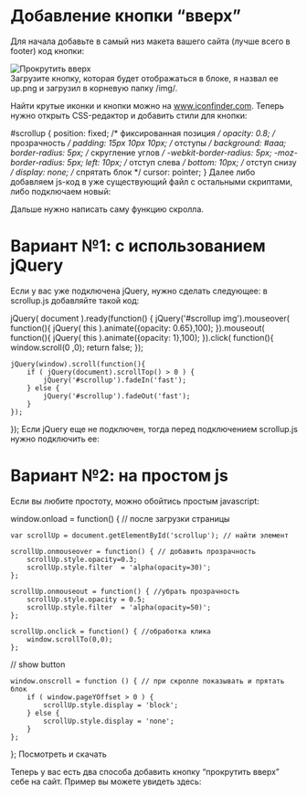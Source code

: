 <h1>Добавление кнопки “вверх”</h1>

Для начала добавьте в самый низ макета вашего сайта (лучше всего в footer) код кнопки:

<div id="scrollup"><img alt="Прокрутить вверх" src="/img/up.png"></div>
Загрузите кнопку, которая будет отображаться в блоке, я назвал ее up.png и загрузил в корневую папку /img/.

Найти крутые иконки и кнопки можно на www.iconfinder.com.
Теперь нужно открыть CSS-редактор и добавить стили для кнопки:

#scrollup {
position: fixed; /* фиксированная позиция */
opacity: 0.8; /* прозрачность */
padding: 15px 10px 10px; /* отступы */
background: #aaa;
border-radius: 5px; /* скругление углов */
-webkit-border-radius: 5px;
-moz-border-radius: 5px;
left: 10px; /* отступ слева */
bottom: 10px; /* отступ снизу */
display: none; /* спрятать блок */
cursor: pointer;
}
Далее либо добавляем js-код в уже существующий файл с остальными скриптами, либо подключаем новый:

<script type='text/javascript' src='/js/scrollup.js'></script>
Дальше нужно написать саму функцию скролла.

<h1>Вариант №1: с использованием jQuery</h1>

Если у вас уже подключена jQuery, нужно сделать следующее: в scrollup.js добавляйте такой код:

jQuery( document ).ready(function() {
	jQuery('#scrollup img').mouseover( function(){
		jQuery( this ).animate({opacity: 0.65},100);
	}).mouseout( function(){
		jQuery( this ).animate({opacity: 1},100);
	}).click( function(){
		window.scroll(0 ,0); 
		return false;
	});

	jQuery(window).scroll(function(){
		if ( jQuery(document).scrollTop() > 0 ) {
			jQuery('#scrollup').fadeIn('fast');
		} else {
			jQuery('#scrollup').fadeOut('fast');
		}
	});
});
Если jQuery еще не подключен, тогда перед подключением scrollup.js нужно подключить ее:

<script type='text/javascript' src='http://code.jquery.com/jquery-latest.min.js'></script>
<h1>Вариант №2: на простом js</h1>

Если вы любите простоту, можно обойтись простым javascript:

window.onload = function() { // после загрузки страницы

	var scrollUp = document.getElementById('scrollup'); // найти элемент

	scrollUp.onmouseover = function() { // добавить прозрачность
		scrollUp.style.opacity=0.3;
		scrollUp.style.filter  = 'alpha(opacity=30)';
	};

	scrollUp.onmouseout = function() { //убрать прозрачность
		scrollUp.style.opacity = 0.5;
		scrollUp.style.filter  = 'alpha(opacity=50)';
	};

	scrollUp.onclick = function() { //обработка клика
		window.scrollTo(0,0);
	};

// show button

	window.onscroll = function () { // при скролле показывать и прятать блок
		if ( window.pageYOffset > 0 ) {
			scrollUp.style.display = 'block';
		} else {
			scrollUp.style.display = 'none';
		}
	};
};
Посмотреть и скачать

Теперь у вас есть два способа добавить кнопку “прокрутить вверх” себе на сайт. Пример вы можете увидеть здесь:
